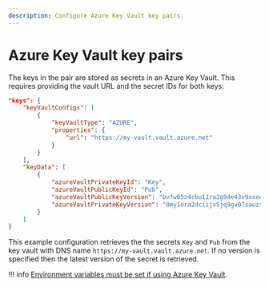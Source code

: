 ```yaml
---
description: Configure Azure Key Vault key pairs.
---
```


# Azure Key Vault key pairs

The keys in the pair are stored as secrets in an Azure Key Vault.
This requires providing the vault URL and the secret IDs for both keys:

```json
"keys": {
    "keyVaultConfigs": [
        {
            "keyVaultType": "AZURE",
            "properties": {
                "url": "https://my-vault.vault.azure.net"
            }
        }
    ],
    "keyData": [
        {
            "azureVaultPrivateKeyId": "Key",
            "azureVaultPublicKeyId": "Pub",
            "azureVaultPublicKeyVersion": "bvfw05z4cbu11ra2g94e43v9xxewqdq7",
            "azureVaultPrivateKeyVersion": "0my1ora2dciijx5jq9gv07sauzs5wjo2"
        }
    ]
}
```

This example configuration retrieves the the secrets `Key` and `Pub` from the key vault with DNS
name `https://my-vault.vault.azure.net`. If no version is specified then the latest version of the
secret is retrieved.

!!! info
    [Environment variables must be set if using Azure Key Vault](../KeyVault/Azure-Key-Vault.md).
